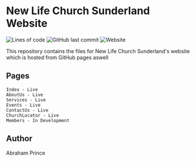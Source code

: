 # New Life Church Sunderland Website
![Lines of code](https://img.shields.io/tokei/lines/github/nlcsunderland/website)
![GitHub last commit](https://img.shields.io/github/last-commit/nlcsunderland/website)
![Website](https://img.shields.io/website?down_color=red&up_message=online&url=http%3A%2F%2Fnlcsunderland.uk)

This repository contains the files for New Life Church Sunderland's website which is hosted from GitHub pages aswell

## Pages

```
Index - Live
AboutUs - Live
Services - Live
Events - Live
ContactUs - Live
ChurchLocator - Live
Members - In Development
```

## Author
Abraham Prince
